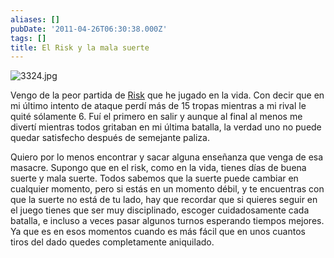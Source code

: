 ```yaml
---
aliases: []
pubDate: '2011-04-26T06:30:38.000Z'
tags: []
title: El Risk y la mala suerte
---
```


![3324.jpg](/3324.jpg)

Vengo de la peor partida de [Risk](http://es.wikipedia.org/wiki/Risk) que he jugado en la vida. Con decir que en mi último intento de ataque perdí más de 15 tropas mientras a mi rival le quité sólamente 6. Fuí el primero en salir y aunque al final al menos me divertí mientras todos gritaban en mi última batalla, la verdad uno no puede quedar satisfecho después de semejante paliza.

Quiero por lo menos encontrar y sacar alguna enseñanza que venga de esa masacre. Supongo que en el risk, como en la vida, tienes días de buena suerte y mala suerte. Todos sabemos que la suerte puede cambiar en cualquier momento, pero si estás en un momento débil, y te encuentras con que la suerte no está de tu lado, hay que recordar que si quieres seguir en el juego tienes que ser muy disciplinado, escoger cuidadosamente cada batalla, e incluso a veces pasar algunos turnos esperando tiempos mejores. Ya que es en esos momentos cuando es más fácil que en unos cuantos tiros del dado quedes completamente aniquilado.
